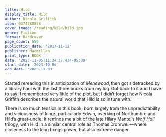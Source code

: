 ```yaml
---
title: Hild
display_title: Hild
author: Nicola Griffith
isbn: 0374280878
cover_image: /reading/hild/hild.jpg
genre: Fiction
format: Hardcover
page_count: 559
publication_date: '2013-11-12'
publisher: Macmillan
print_type: BOOK
date: '2023-11-05T11:24:37.434-05:00'
start_date: '2023-10-06'
end_date: '2023-11-03'
---
```


Started rereading this in anticipation of *Menewood*, then got sidetracked by a library haul with the last three books from my log. Got back to it and I have to say: I remembered very little of the plot, but I didn’t forget how Nicola Griffith describes the natural world that Hild is so in tune with.

There is so much tension in this book, born largely from the unpredictability and viciousness of kings, particularly Edwin, overking of Northumbre and Hild’s great-uncle. It reminds me a bit of the late Hilary Mantel’s *Wolf Hall* trilogy, with Hild in a similar central role as Thomas Cromwell—where closeness to the king brings power, but also extreme danger.